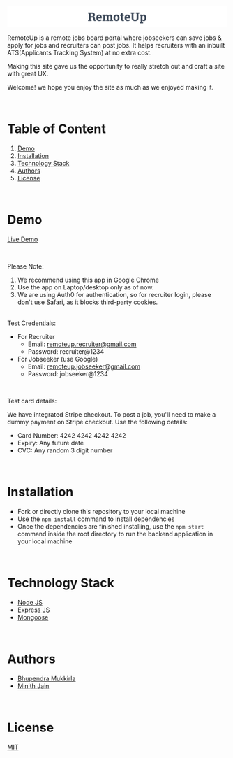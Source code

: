 #

![RemoteUp Logo](./assets/img/RemoteUpLogo.png)

RemoteUp is a remote jobs board portal where jobseekers can save jobs & apply for jobs and recruiters can post jobs. It helps recruiters with an inbuilt ATS(Applicants Tracking System) at no extra cost.

Making this site gave us the opportunity to really stretch out and craft a site with great UX.

Welcome! we hope you enjoy the site as much as we enjoyed making it.

<br/>

# Table of Content

1. [Demo](#demo)
2. [Installation](#installation)
3. [Technology Stack](#technology-stack)
4. [Authors](#authors)
5. [License](#license)

<br/>

# Demo

[Live Demo](https://remote-up.netlify.app)

<br/>

Please Note:

1. We recommend using this app in Google Chrome
2. Use the app on Laptop/desktop only as of now.
3. We are using Auth0 for authentication, so for recruiter login, please don't use Safari, as it blocks third-party cookies.

<br/>
Test Credentials:

- For Recruiter
  - Email: remoteup.recruiter@gmail.com
  - Password: recruiter@1234
- For Jobseeker (use Google)
  - Email: remoteup.jobseeker@gmail.com
  - Password: jobseeker@1234

<br/>

Test card details:

We have integrated Stripe checkout. To post a job, you'll need to make a dummy payment on Stripe checkout. Use the following details:

- Card Number: 4242 4242 4242 4242
- Expiry: Any future date
- CVC: Any random 3 digit number

<br/>

# Installation

- Fork or directly clone this repository to your local machine
- Use the `npm install` command to install dependencies
- Once the dependencies are finished installing, use the `npm start` command inside the root directory to run the backend application in your local machine

<br/>

# Technology Stack

- [Node JS](https://nodejs.org/en/)
- [Express JS](https://expressjs.com/)
- [Mongoose](https://mongoosejs.com/)

<br/>

# Authors

- [Bhupendra Mukkirla](https://github.com/bhupen13au)
- [Minith Jain](https://www.github.com/minithb)

<br/>

# License

[MIT](https://opensource.org/licenses/MIT)
